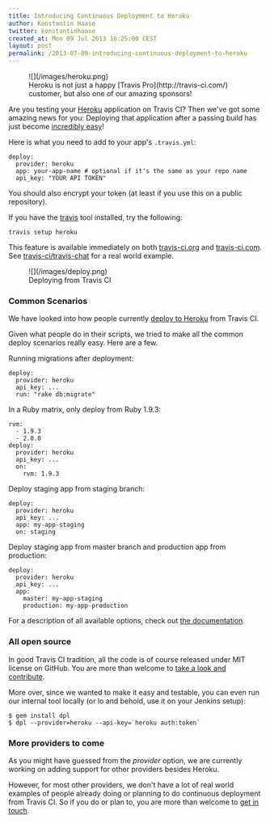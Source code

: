 ```yaml
---
title: Introducing Continuous Deployment to Heroku
author: Konstantin Haase
twitter: konstantinhaase
created_at: Mon 09 Jul 2013 16:25:00 CEST
layout: post
permalink: /2013-07-09-introducing-continuous-deployment-to-heroku
---
```


<figure class="small right">
  ![](/images/heroku.png)
  <figcaption>
  Heroku is not just a happy [Travis Pro](http://travis-ci.com/) customer,
  but also one of our amazing sponsors!
  </figcaption>
</figure>

Are you testing your [Heroku](https://www.heroku.com/) application on Travis CI? Then we've got some amazing news for you: Deploying that application after a passing build has just become [incredibly easy](/docs/user/deployment/heroku/)!

Here is what you need to add to your app's `.travis.yml`:

    deploy:
      provider: heroku
      app: your-app-name # optional if it's the same as your repo name
      api_key: "YOUR API TOKEN"

You should also encrypt your token (at least if you use this on a public repository).

If you have the [travis](https://github.com/travis-ci/travis#installation) tool installed, try the following:

    travis setup heroku

This feature is available immediately on both [travis-ci.org](http://travis-ci.org) and [travis-ci.com](http://travis-ci.com). See [travis-ci/travis-chat](https://github.com/travis-ci/travis-chat/blob/2eac1840c0f1df90ccb0b6b6a96ecf0e570119e8/.travis.yml) for a real world example.

<figure class="small right">
  ![](/images/deploy.png)
  <figcaption>Deploying from Travis CI</figcaption>
</figure>

### Common Scenarios

We have looked into how people currently [deploy to Heroku](https://www.google.com/search?btnG=1&pws=0&q=heroku+travis+ci) from Travis CI.

Given what people do in their scripts, we tried to make all the common deploy scenarios really easy. Here are a few.

Running migrations after deployment:

    deploy:
      provider: heroku
      api_key: ...
      run: "rake db:migrate"

In a Ruby matrix, only deploy from Ruby 1.9.3:

    rvm:
      - 1.9.3
      - 2.0.0
    deploy:
      provider: heroku
      api_key: ...
      on:
        rvm: 1.9.3

Deploy staging app from staging branch:

    deploy:
      provider: heroku
      api_key: ...
      app: my-app-staging
      on: staging

Deploy staging app from master branch and production app from production:

    deploy:
      provider: heroku
      api_key: ...
      app:
        master: my-app-staging
        production: my-app-production

For a description of all available options, check out [the documentation](/docs/user/deployment/heroku/).

### All open source

In good Travis CI tradition, all the code is of course released under MIT license on GitHub. You are more than welcome to [take a look and contribute](https://github.com/travis-ci/dpl).

More over, since we wanted to make it easy and testable, you can even run our internal tool locally (or lo and behold, use it on your Jenkins setup):

    $ gem install dpl
    $ dpl --provider=heroku --api-key=`heroku auth:token`

### More providers to come

As you might have guessed from the *provider* option, we are currently working on adding support for other providers besides Heroku.

However, for most other providers, we don't have a lot of real world examples of people already doing or planning to do continuous deployment from Travis CI. So if you do or plan to, you are more than welcome to [get in touch](mailto:support@travis-ci.com).
